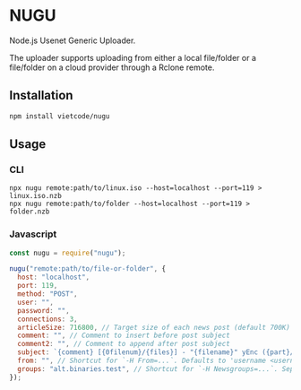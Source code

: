 # NUGU

Node.js Usenet Generic Uploader.

The uploader supports uploading from either a local file/folder or a
file/folder on a cloud provider through a Rclone remote.

## Installation

```sh
npm install vietcode/nugu
```

## Usage

### CLI

```shell
npx nugu remote:path/to/linux.iso --host=localhost --port=119 > linux.iso.nzb
npx nugu remote:path/to/folder --host=localhost --port=119 > folder.nzb
```

### Javascript

```js
const nugu = require("nugu");

nugu("remote:path/to/file-or-folder", {
  host: "localhost",
  port: 119,
  method: "POST",
  user: "",
  password: "",
  connections: 3,
  articleSize: 716800, // Target size of each news post (default 700K)
  comment: "", // Comment to insert before post subject
  comment2: "", // Comment to append after post subject
  subject: `{comment} [{0filenum}/{files}] - "{filename}" yEnc ({part}/{parts}) {filesize} {comment2}`,
  from: "", // Shortcut for `-H From=...`. Defaults to 'username <username@host>'.
  groups: "alt.binaries.test", // Shortcut for `-H Newsgroups=...`. Separate multiple groups with commas.
});
```
